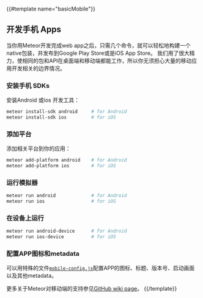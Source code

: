 {{#template name="basicMobile"}}

## 开发手机 Apps

当你用Meteor开发完成web app之后，只需几个命令，就可以轻松地构建一个native包装，并发布到Google Play Store或是iOS App Store。
我们用了很大精力，使相同的包和API在桌面端和移动端都能工作，所以你无须担心大量的移动应用开发相关的边界情况。

### 安装手机 SDKs

安装Android 或ios 开发工具：

```bash
meteor install-sdk android     # for Android
meteor install-sdk ios         # for iOS
```

### 添加平台

添加相关平台到你的应用：

```bash
meteor add-platform android    # for Android
meteor add-platform ios        # for iOS
```

### 运行模拟器

```bash
meteor run android             # for Android
meteor run ios                 # for iOS
```

### 在设备上运行

```bash
meteor run android-device      # for Android
meteor run ios-device          # for iOS
```

### 配置APP图标和metadata

可以用特殊的文件[`mobile-config.js`](#/full/mobileconfigjs)配置APP的图标、标题、版本号、启动画面以及其他metadata。

更多关于Meteor对移动端的支持参见[GitHub wiki page](https://github.com/meteor/meteor/wiki/Meteor-Cordova-Phonegap-integration)。
{{/template}}